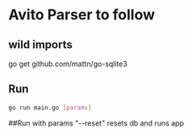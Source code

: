 # Avito Parser to follow

## wild imports
go get github.com/mattn/go-sqlite3

## Run
```bash
go run main.go [params]
```

##Run with params
"--reset" resets db and runs app